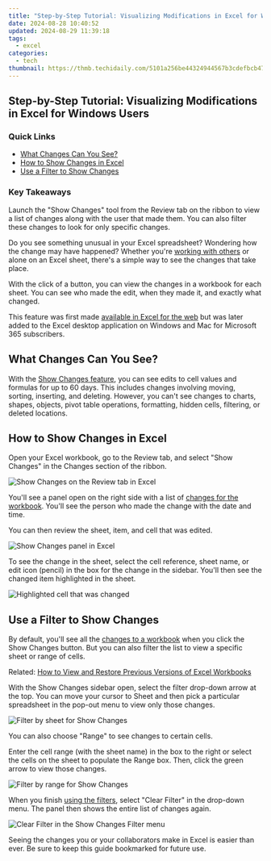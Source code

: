 ```yaml
---
title: "Step-by-Step Tutorial: Visualizing Modifications in Excel for Windows Users"
date: 2024-08-28 10:40:52
updated: 2024-08-29 11:39:18
tags:
  - excel
categories:
  - tech
thumbnail: https://thmb.techidaily.com/5101a256be44324944567b3cdefbcb470dad072a31cdc714305925ec88d3af54.jpg
---
```


## Step-by-Step Tutorial: Visualizing Modifications in Excel for Windows Users

### Quick Links

* [What Changes Can You See?](https://fox-helps.techidaily.com/new-syncing-voice-with-images-online-for-2024/)
* [How to Show Changes in Excel](https://win11.techidaily.com/reinstate-luster-to-extended-volume-settings-in-wm/)
* [Use a Filter to Show Changes](https://remote-screen-capture.techidaily.com/updated-screen-snatching-made-easy-analyzing-no-cost-recording-apps-for-2024/)

### Key Takeaways

 Launch the "Show Changes" tool from the Review tab on the ribbon to view a list of changes along with the user that made them. You can also filter these changes to look for only specific changes.

 Do you see something unusual in your Excel spreadsheet? Wondering how the change may have happened? Whether you're [working with others](https://instagram-video-files.techidaily.com/2024-approved-a-step-by-step-approach-for-flawless-instagrams/) or alone on an Excel sheet, there's a simple way to see the changes that take place.

 With the click of a button, you can view the changes in a workbook for each sheet. You can see who made the edit, when they made it, and exactly what changed.

 This feature was first made [available in Excel for the web](https://hardware-updates.techidaily.com/latest-updates-for-epson-l3150-drivers-on-pcs-running-windows-1187-free/) but was later added to the Excel desktop application on Windows and Mac for Microsoft 365 subscribers.

##  What Changes Can You See?

 With the [Show Changes feature](https://support.microsoft.com/en-us/office/get-help-with-show-changes-in-excel-a1493bf9-25c3-470a-b970-60eceb0136e5), you can see edits to cell values and formulas for up to 60 days. This includes changes involving moving, sorting, inserting, and deleting. However, you can't see changes to charts, shapes, objects, pivot table operations, formatting, hidden cells, filtering, or deleted locations.

##  How to Show Changes in Excel

 Open your Excel workbook, go to the Review tab, and select "Show Changes" in the Changes section of the ribbon.

![Show Changes on the Review tab in Excel](https://static1.howtogeekimages.com/wordpress/wp-content/uploads/2022/09/ReviewShowChanges-ExcelShowChangesDesktop.png) 

 You'll see a panel open on the right side with a list of [changes for the workbook](https://screen-mirroring-recording.techidaily.com/2024-approved-zoom-breakout-rooms-for-newcomers-explored/). You'll see the person who made the change with the date and time.

 You can then review the sheet, item, and cell that was edited.

![Show Changes panel in Excel](https://static1.howtogeekimages.com/wordpress/wp-content/uploads/2022/09/ShowChangesSidebar-ExcelShowChangesDesktop.png) 

 To see the change in the sheet, select the cell reference, sheet name, or edit icon (pencil) in the box for the change in the sidebar. You'll then see the changed item highlighted in the sheet.

![Highlighted cell that was changed](https://static1.howtogeekimages.com/wordpress/wp-content/uploads/2022/09/HighlightChange-ExcelShowChangesDesktop.png) 

##  Use a Filter to Show Changes

 By default, you'll see all the [changes to a workbook](https://tech-savvy.techidaily.com/the-ultimate-guide-to-preventing-chatgpt-mishaps/) when you click the Show Changes button. But you can also filter the list to view a specific sheet or range of cells.

Related: [How to View and Restore Previous Versions of Excel Workbooks](https://tech-savvy.techidaily.com/the-ultimate-guide-to-preventing-chatgpt-mishaps/) 

 With the Show Changes sidebar open, select the filter drop-down arrow at the top. You can move your cursor to Sheet and then pick a particular spreadsheet in the pop-out menu to view only those changes.

![Filter by sheet for Show Changes](https://static1.howtogeekimages.com/wordpress/wp-content/uploads/2022/09/FilterSheet-ExcelShowChangesDesktop.png) 

 You can also choose "Range" to see changes to certain cells.

 Enter the cell range (with the sheet name) in the box to the right or select the cells on the sheet to populate the Range box. Then, click the green arrow to view those changes.

![Filter by range for Show Changes](https://static1.howtogeekimages.com/wordpress/wp-content/uploads/2022/09/FilterRange-ExcelShowChangesDesktop.png) 

 When you finish [using the filters](https://facebook-video-share.techidaily.com/free-audio-treasures-to-amplify-youtube-in-2024/), select "Clear Filter" in the drop-down menu. The panel then shows the entire list of changes again.

![Clear Filter in the Show Changes Filter menu](https://static1.howtogeekimages.com/wordpress/wp-content/uploads/2022/09/ClearFilter-ExcelShowChangesDesktop.png) 

 Seeing the changes you or your collaborators make in Excel is easier than ever. Be sure to keep this guide bookmarked for future use.

<ins class="adsbygoogle"
     style="display:block"
     data-ad-format="autorelaxed"
     data-ad-client="ca-pub-7571918770474297"
     data-ad-slot="1223367746"></ins>



<ins class="adsbygoogle"
     style="display:block"
     data-ad-client="ca-pub-7571918770474297"
     data-ad-slot="8358498916"
     data-ad-format="auto"
     data-full-width-responsive="true"></ins>

